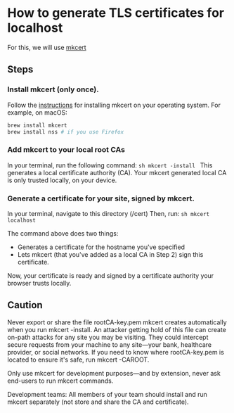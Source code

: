 # How to generate TLS certificates for localhost

For this, we will use [mkcert](https://github.com/FiloSottile/mkcert)

## Steps
### Install mkcert (only once).
  Follow the [instructions](https://github.com/FiloSottile/mkcert#installation) for installing mkcert on your operating system. For example, on macOS:
  ```sh
  brew install mkcert
  brew install nss # if you use Firefox
  ```
### Add mkcert to your local root CAs
 In your terminal, run the following command:
  `sh
  mkcert -install
  `
  This generates a local certificate authority (CA). Your mkcert generated local CA is only trusted locally, on your device.

### Generate a certificate for your site, signed by mkcert.

  In your terminal, navigate to this directory (/cert)
  Then, run:
  `sh
  mkcert localhost
  `

  The command above does two things:
  - Generates a certificate for the hostname you've specified
  - Lets mkcert (that you've added as a local CA in Step 2) sign this certificate.
    
  Now, your certificate is ready and signed by a certificate authority your browser trusts locally.

## Caution

Never export or share the file rootCA-key.pem mkcert creates automatically when you run mkcert -install. An attacker getting hold of this file can create on-path
attacks for any site you may be visiting. They could intercept secure requests from your machine to any site—your bank, healthcare provider, or social networks.
If you need to know where rootCA-key.pem is located to ensure it's safe, run mkcert -CAROOT.

Only use mkcert for development purposes—and by extension, never ask end-users to run mkcert commands. 

Development teams: All members of your team should install and run mkcert separately (not store and share the CA and certificate).

